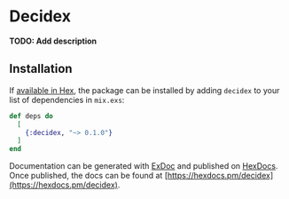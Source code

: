 # Decidex

**TODO: Add description**

## Installation

If [available in Hex](https://hex.pm/docs/publish), the package can be installed
by adding `decidex` to your list of dependencies in `mix.exs`:

```elixir
def deps do
  [
    {:decidex, "~> 0.1.0"}
  ]
end
```

Documentation can be generated with [ExDoc](https://github.com/elixir-lang/ex_doc)
and published on [HexDocs](https://hexdocs.pm). Once published, the docs can
be found at [https://hexdocs.pm/decidex](https://hexdocs.pm/decidex).

